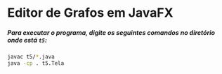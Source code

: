# Editor de Grafos em JavaFX
##### Para executar o programa, digite os seguintes comandos no diretório onde está `t5`:

```bash
javac t5/*.java
java -cp . t5.Tela
```

